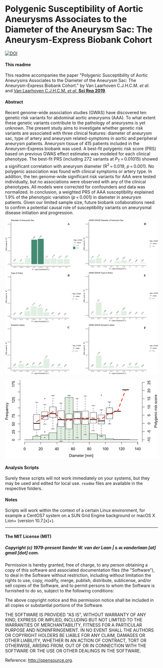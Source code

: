 Polygenic Susceptibility of Aortic Aneurysms Associates to the Diameter of the Aneurysm Sac: The Aneurysm-Express Biobank Cohort
===========================================================
[![DOI](https://zenodo.org/badge/259760088.svg)](https://zenodo.org/badge/latestdoi/259760088)

#### This readme
This readme accompanies the paper "Polygenic Susceptibility of Aortic Aneurysms Associates to the Diameter of the Aneurysm Sac: The Aneurysm-Express Biobank Cohort." by Van Laarhoven C.J.H.C.M. _et al_. and [Van Laarhoven C.J.H.C.M. _et al_. **Sci Rep 2019**](https://doi.org/10.1038/s41598-019-56230-3).

#### Abstract
Recent genome-wide association studies (GWAS) have discovered ten genetic risk variants for abdominal aortic aneurysms (AAA). To what extent these genetic variants contribute to the pathology of aneurysms is yet unknown. The present study aims to investigate whether genetic risk variants are associated with three clinical features: diameter of aneurysm sac, type of artery and aneurysm related-symptoms in aortic and peripheral aneurysm patients. Aneurysm tissue of 415 patients included in the Aneurysm-Express biobank was used. A best-fit polygenic risk score (PRS) based on previous GWAS effect estimates was modeled for each clinical phenotype. The best-fit PRS (including 272 variants at _P_<sub>T</sub> = 0.01015) showed a significant correlation with aneurysm diameter (R<sup>2</sup> = 0.019, _p_ = 0.001). No polygenic association was found with clinical symptoms or artery type. In addition, the ten genome-wide significant risk variants for AAA were tested individually, but no associations were observed with any of the clinical phenotypes. All models were corrected for confounders and data was normalized. In conclusion, a weighted PRS of AAA susceptibility explained 1.9% of the phenotypic variation (_p_ = 0.001) in diameter in aneurysm patients. Given our limited sample size, future biobank collaborations need to confirm a potential causal role of susceptibility variants on aneurysmal disease initiation and progression.

![Figure 1: PRSice generated weighted PRS](FIGURES/41598_2019_56230_Fig1_HTML.png)

![Figure 2: Distribution of maximum diameter of included aneurysms.](FIGURES/41598_2019_56230_Fig2_HTML.png)

#### Analysis Scripts
Surely these scripts will not work immediately on your systems, but they may be used and edited for local use. `readme` files are available in the respective folders. 

#### Notes
Scripts will work within the context of a certain Linux environment, for example a CentOS7 system on a SUN Grid Engine background or macOS X Lion+ (version 10.7.[x]+). 


--------------

#### The MIT License (MIT)
##### Copyright (c) 1979-present Sander W. van der Laan | s.w.vanderlaan [at] gmail [dot] com.

Permission is hereby granted, free of charge, to any person obtaining a copy of this software and associated documentation files (the "Software"), to deal in the Software without restriction, including without limitation the rights to use, copy, modify, merge, publish, distribute, sublicense, and/or sell copies of the Software, and to permit persons to whom the Software is furnished to do so, subject to the following conditions:   

The above copyright notice and this permission notice shall be included in all copies or substantial portions of the Software.

THE SOFTWARE IS PROVIDED "AS IS", WITHOUT WARRANTY OF ANY KIND, EXPRESS OR IMPLIED, INCLUDING BUT NOT LIMITED TO THE WARRANTIES OF MERCHANTABILITY, FITNESS FOR A PARTICULAR PURPOSE AND NONINFRINGEMENT. IN NO EVENT SHALL THE AUTHORS OR COPYRIGHT HOLDERS BE LIABLE FOR ANY CLAIM, DAMAGES OR OTHER LIABILITY, WHETHER IN AN ACTION OF CONTRACT, TORT OR OTHERWISE, ARISING FROM, OUT OF OR IN CONNECTION WITH THE SOFTWARE OR THE USE OR OTHER DEALINGS IN THE SOFTWARE.

Reference: http://opensource.org.
